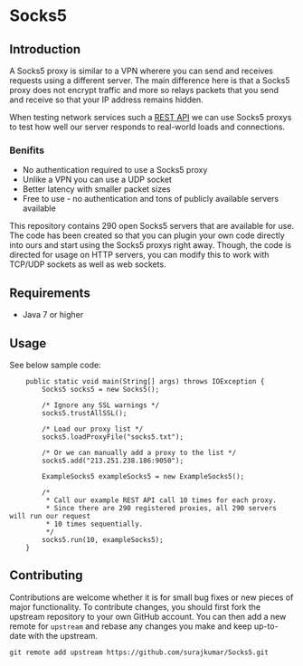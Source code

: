 # Socks5

## Introduction
A Socks5 proxy is similar to a VPN wherere you can send and receives requests using a different server. The main difference here is that a Socks5 proxy does not encrypt traffic and more so relays packets that you send and receive so that your IP address remains hidden.

When testing network services such a [REST API](https://en.wikipedia.org/wiki/Representational_state_transfer) we can use Socks5 proxys to test how well our server responds to real-world loads and connections.

### Benifits
* No authentication required to use a Socks5 proxy
* Unlike a VPN you can use a UDP socket
* Better latency with smaller packet sizes
* Free to use - no authentication and tons of publicly available servers available

This repository contains 290 open Socks5 servers that are available for use. The code has been created so that you can plugin your own code directly into ours and start using the Socks5 proxys right away. Though, the code is directed for usage on HTTP servers, you can modify this to work with TCP/UDP sockets as well as web sockets.

## Requirements
* Java 7 or higher

## Usage
See below sample code:
```
    public static void main(String[] args) throws IOException {
        Socks5 socks5 = new Socks5();

        /* Ignore any SSL warnings */
        socks5.trustAllSSL();

        /* Load our proxy list */
        socks5.loadProxyFile("socks5.txt");

        /* Or we can manually add a proxy to the list */
        socks5.add("213.251.238.186:9050");

        ExampleSocks5 exampleSocks5 = new ExampleSocks5();

        /*
         * Call our example REST API call 10 times for each proxy.
         * Since there are 290 registered proxies, all 290 servers will run our request
         * 10 times sequentially.
         */
        socks5.run(10, exampleSocks5);
    }
```

## Contributing
Contributions are welcome whether it is for small bug fixes or new pieces of major functionality. To contribute changes, you should first fork the upstream repository to your own GitHub account. You can then add a new remote for `upstream` and rebase any changes you make and keep up-to-date with the upstream.

`git remote add upstream https://github.com/surajkumar/Socks5.git`

